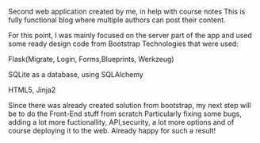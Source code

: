 Second web application created by me, in help with course notes
This is fully functional blog where multiple authors can post their content.

For this point, I was mainly focused on the server part of the app and used some ready design code from Bootstrap
Technologies that were used:

Flask(Migrate, Login, Forms,Blueprints, Werkzeug)

SQLite as a database, using SQLAlchemy

HTML5, Jinja2

Since there was already created solution from bootstrap, my next step will be to do the Front-End stuff from scratch
Particularly fixing some bugs, adding a lot more fuctionallity, API,security, a lot more options and of course deploying it to the web. 
Already happy for such a result!

